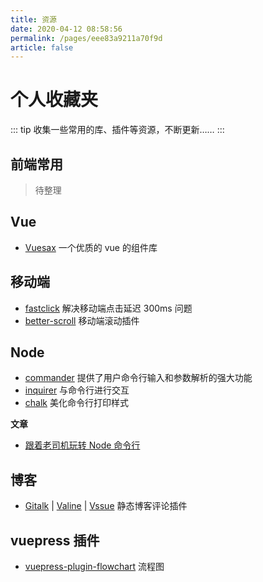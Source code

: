 ```yaml
---
title: 资源
date: 2020-04-12 08:58:56
permalink: /pages/eee83a9211a70f9d
article: false
---
```


# 个人收藏夹

::: tip
收集一些常用的库、插件等资源，不断更新……
:::

## 前端常用

> 待整理

## Vue

- [Vuesax](https://lusaxweb.github.io/vuesax/) 一个优质的 vue 的组件库

## 移动端

- [fastclick](https://github.com/ftlabs/fastclick) 解决移动端点击延迟 300ms 问题
- [better-scroll](https://github.com/ustbhuangyi/better-scroll) 移动端滚动插件

## Node

- [commander](https://github.com/tj/commander.js) 提供了用户命令行输入和参数解析的强大功能
- [inquirer](https://github.com/SBoudrias/Inquirer.js) 与命令行进行交互
- [chalk](https://github.com/chalk/chalk) 美化命令行打印样式

**文章**

- [跟着老司机玩转 Node 命令行](https://blog.csdn.net/qq_41903941/article/details/90259369)

## 博客

- [Gitalk](https://github.com/gitalk/gitalk) |
  [Valine](https://github.com/xCss/Valine) |
  [Vssue](https://github.com/meteorlxy/vssue) 静态博客评论插件

## vuepress 插件

- [vuepress-plugin-flowchart](https://flowchart.vuepress.ulivz.com/) 流程图
